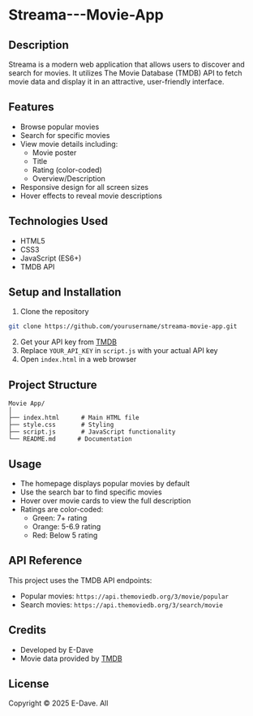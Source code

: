 # Streama---Movie-App

## Description
Streama is a modern web application that allows users to discover and search for movies. It utilizes The Movie Database (TMDB) API to fetch movie data and display it in an attractive, user-friendly interface.

## Features
- Browse popular movies
- Search for specific movies
- View movie details including:
  - Movie poster
  - Title
  - Rating (color-coded)
  - Overview/Description
- Responsive design for all screen sizes
- Hover effects to reveal movie descriptions

## Technologies Used
- HTML5
- CSS3
- JavaScript (ES6+)
- TMDB API

## Setup and Installation
1. Clone the repository
```bash
git clone https://github.com/yourusername/streama-movie-app.git
```
2. Get your API key from [TMDB](https://www.themoviedb.org/documentation/api)
3. Replace `YOUR_API_KEY` in `script.js` with your actual API key
4. Open `index.html` in a web browser

## Project Structure
```
Movie App/
│
├── index.html      # Main HTML file
├── style.css       # Styling
├── script.js       # JavaScript functionality
└── README.md      # Documentation
```

## Usage
- The homepage displays popular movies by default
- Use the search bar to find specific movies
- Hover over movie cards to view the full description
- Ratings are color-coded:
  - Green: 7+ rating
  - Orange: 5-6.9 rating
  - Red: Below 5 rating

## API Reference
This project uses the TMDB API endpoints:
- Popular movies: `https://api.themoviedb.org/3/movie/popular`
- Search movies: `https://api.themoviedb.org/3/search/movie`

## Credits
- Developed by E-Dave
- Movie data provided by [TMDB](https://www.themoviedb.org/)

## License
Copyright © 2025 E-Dave. All
